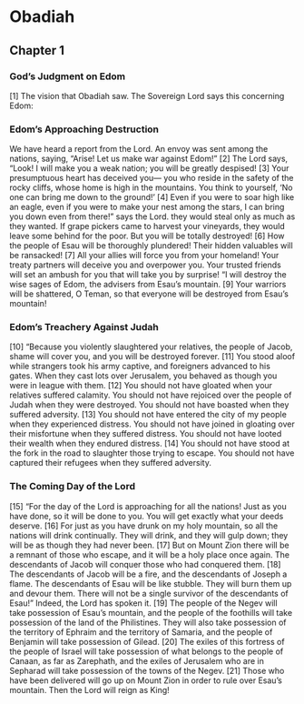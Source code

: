 # Obadiah

## Chapter 1 <!-- scripture:1 -->


### God’s Judgment on Edom

[1] The vision that Obadiah saw.
The Sovereign Lord says this concerning Edom:

### Edom’s Approaching Destruction

We have heard a report from the Lord.
An envoy was sent among the nations, saying,
“Arise! Let us make war against Edom!”
[2] The Lord says, “Look! I will make you a weak nation;
you will be greatly despised!
[3] Your presumptuous heart has deceived you—
you who reside in the safety of the rocky cliffs,
whose home is high in the mountains.
You think to yourself,
‘No one can bring me down to the ground!’
[4] Even if you were to soar high like an eagle,
even if you were to make your nest among the stars,
I can bring you down even from there!” says the Lord.
they would steal only as much as they wanted.
If grape pickers came to harvest your vineyards,
they would leave some behind for the poor.
But you will be totally destroyed!
[6] How the people of Esau will be thoroughly plundered!
Their hidden valuables will be ransacked!
[7] All your allies will force you from your homeland!
Your treaty partners will deceive you and overpower you.
Your trusted friends will set an ambush for you
that will take you by surprise!
“I will destroy the wise sages of Edom,
the advisers from Esau’s mountain.
[9] Your warriors will be shattered, O Teman,
so that everyone will be destroyed from Esau’s mountain!

### Edom’s Treachery Against Judah

[10] “Because you violently slaughtered your relatives, the people of Jacob,
shame will cover you, and you will be destroyed forever.
[11] You stood aloof while strangers took his army captive,
and foreigners advanced to his gates.
When they cast lots over Jerusalem,
you behaved as though you were in league with them.
[12] You should not have gloated when your relatives suffered calamity.
You should not have rejoiced over the people of Judah when they were destroyed.
You should not have boasted when they suffered adversity.
[13] You should not have entered the city of my people when they experienced distress.
You should not have joined in gloating over their misfortune when they suffered distress.
You should not have looted their wealth when they endured distress.
[14] You should not have stood at the fork in the road to slaughter those trying to escape.
You should not have captured their refugees when they suffered adversity.

### The Coming Day of the Lord

[15] “For the day of the Lord is approaching for all the nations!
Just as you have done, so it will be done to you.
You will get exactly what your deeds deserve.
[16] For just as you have drunk on my holy mountain,
so all the nations will drink continually.
They will drink, and they will gulp down;
they will be as though they had never been.
[17] But on Mount Zion there will be a remnant of those who escape,
and it will be a holy place once again.
The descendants of Jacob will conquer
those who had conquered them.
[18] The descendants of Jacob will be a fire,
and the descendants of Joseph a flame.
The descendants of Esau will be like stubble.
They will burn them up and devour them.
There will not be a single survivor of the descendants of Esau!”
Indeed, the Lord has spoken it.
[19] The people of the Negev will take possession of Esau’s mountain,
and the people of the foothills will take
possession of the land of the Philistines.
They will also take possession of the territory of Ephraim and the territory of Samaria,
and the people of Benjamin will take possession of Gilead.
[20] The exiles of this fortress of the people of Israel
will take possession of what belongs to
the people of Canaan, as far as Zarephath,
and the exiles of Jerusalem who are in Sepharad
will take possession of the towns of the Negev.
[21] Those who have been delivered will go up on Mount Zion
in order to rule over Esau’s mountain.
Then the Lord will reign as King!
